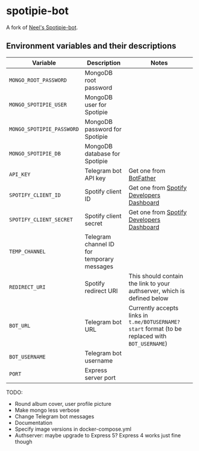 # spotipie-bot

A fork of [Neel's Spotipie-bot](https://github.com/k-neel/spotipie-bot).

## Environment variables and their descriptions

| Variable                  | Description                                | Notes                                                                                           |
| ------------------------- | ------------------------------------------ | ----------------------------------------------------------------------------------------------- |
| `MONGO_ROOT_PASSWORD`     | MongoDB root password                      |                                                                                                 |
| `MONGO_SPOTIPIE_USER`     | MongoDB user for Spotipie                  |                                                                                                 |
| `MONGO_SPOTIPIE_PASSWORD` | MongoDB password for Spotipie              |                                                                                                 |
| `MONGO_SPOTIPIE_DB`       | MongoDB database for Spotipie              |                                                                                                 |
| `API_KEY`                 | Telegram bot API key                       | Get one from [BotFather](https://t.me/BotFather)                                                |
| `SPOTIFY_CLIENT_ID`       | Spotify client ID                          | Get one from [Spotify Developers Dashboard](https://developer.spotify.com/dashboard)            |
| `SPOTIFY_CLIENT_SECRET`   | Spotify client secret                      | Get one from [Spotify Developers Dashboard](https://developer.spotify.com/dashboard)            |
| `TEMP_CHANNEL`            | Telegram channel ID for temporary messages |                                                                                                 |
| `REDIRECT_URI`            | Spotify redirect URI                       | This should contain the link to your authserver, which is defined below                         |
| `BOT_URL`                 | Telegram bot URL                           | Currently accepts links in `t.me/BOTUSERNAME?start` format (to be replaced with `BOT_USERNAME`) |
| `BOT_USERNAME`            | Telegram bot username                      |                                                                                                 |
| `PORT`                    | Express server port                        |                                                                                                 |

TODO:

-   Round album cover, user profile picture
-   Make mongo less verbose
-   Change Telegram bot messages
-   Documentation
-   Specify image versions in docker-compose.yml
-   Authserver: maybe upgrade to Express 5? Express 4 works just fine though
